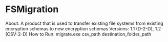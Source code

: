 # FSMigration
About: A product that is used to transfer existing file systems from existing encryption schemas to new encryption schemas
Versions: 1.1 (D-2-D), 1.2 (CSV-2-D)
How to Run: migrate.exe csv_path destination_folder_path

